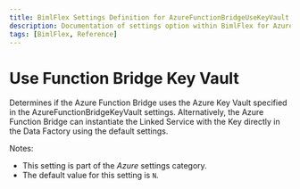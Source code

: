 ```yaml
---
title: BimlFlex Settings Definition for AzureFunctionBridgeUseKeyVault
description: Documentation of settings option within BimlFlex for AzureFunctionBridgeUseKeyVault
tags: [BimlFlex, Reference]
---
```


# Use Function Bridge Key Vault

Determines if the Azure Function Bridge uses the Azure Key Vault specified in the AzureFunctionBridgeKeyVault settings. Alternatively, the Azure Function Bridge can instantiate the Linked Service with the Key directly in the Data Factory using the default settings.

Notes:

* This setting is part of the *Azure* settings category.
* The default value for this setting is `N`.
